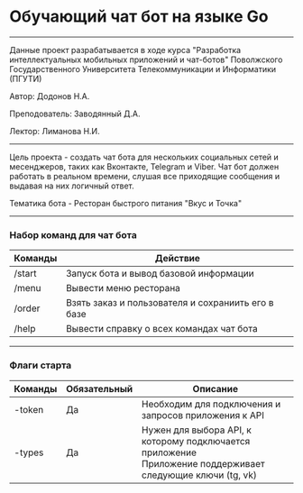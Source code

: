 # Обучающий чат бот на языке Go

---

Данные проект разрабатывается в ходе курса "Разработка интеллектуальных мобильных приложений и чат-ботов" 
Поволжского Государственного Университета Телекоммуникации и Информатики (ПГУТИ)

Автор:          Додонов Н.А.

Преподователь:  Заводянный Д.А.

Лектор:         Лиманова Н.И. 

---

Цель проекта - создать чат бота для нескольких социальных сетей и месенджеров, таких как Вконтакте, Telegram и Viber.
Чат бот должен работать в реальном времени, слушая все приходящие сообщения и выдавая на них логичный ответ. 

Тематика бота - Ресторан быстрого питания "Вкус и Точка"

---

### Набор команд для чат бота

| Команды | Действие                                           |
|---------|----------------------------------------------------|
| /start  | Запуск бота и вывод базовой информации             |
| /menu   | Вывести меню ресторана                             |
| /order  | Взять заказ и пользователя и сохраниить его в базе |
| /help   | Вывести справку о всех командах чат бота           |

---

### Флаги старта

| Команды | Обязательный | Описание                                                                                                      | 
|---------|--------------|---------------------------------------------------------------------------------------------------------------|
| -token  | Да           | Необходим для подключения и запросов приложения к API                                                         |
| -types  | Да           | Нужен для выбора API, к которому подключается приложение<br/>Приложение поддерживает следующие ключи (tg, vk) |
